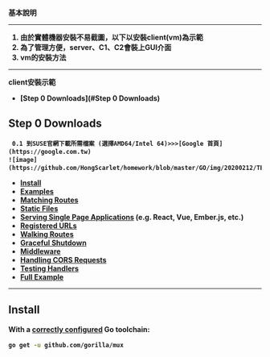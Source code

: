 <strong> 基本說明 <strong>
 ***
1. 由於實體機器安裝不易截圖，以下以安裝client(vm)為示範
2. 為了管理方便，server、C1、C2會裝上GUI介面
3. vm的安裝方法
 ***
<strong> client安裝示範 <strong>
* [Step 0 Downloads](#Step 0 Downloads)
 
 
## Step 0 Downloads

 <pre><code> 0.1 到SUSE官網下載所需檔案 (選擇AMD64/Intel 64)>>>[Google 首頁](https://google.com.tw)
![image](https://github.com/HongScarlet/homework/blob/master/GO/img/20200212/TEST2.png)
</code></pre> 


* [Install](#install)
* [Examples](#examples)
* [Matching Routes](#matching-routes)
* [Static Files](#static-files)
* [Serving Single Page Applications](#serving-single-page-applications) (e.g. React, Vue, Ember.js, etc.)
* [Registered URLs](#registered-urls)
* [Walking Routes](#walking-routes)
* [Graceful Shutdown](#graceful-shutdown)
* [Middleware](#middleware)
* [Handling CORS Requests](#handling-cors-requests)
* [Testing Handlers](#testing-handlers)
* [Full Example](#full-example)

---

## Install

With a [correctly configured](https://golang.org/doc/install#testing) Go toolchain:

```sh
go get -u github.com/gorilla/mux
```
  


  

